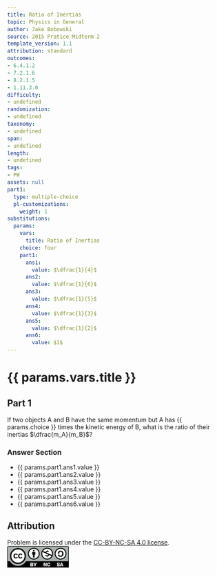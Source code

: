 ```yaml
---
title: Ratio of Inertias
topic: Physics in General
author: Jake Bobowski
source: 2015 Pratice Midterm 2
template_version: 1.1
attribution: standard
outcomes:
- 6.4.1.2
- 7.2.1.6
- 8.2.1.5
- 1.11.3.0
difficulty:
- undefined
randomization:
- undefined
taxonomy:
- undefined
span:
- undefined
length:
- undefined
tags:
- PW
assets: null
part1:
  type: multiple-choice
  pl-customizations:
    weight: 1
substitutions:
  params:
    vars:
      title: Ratio of Inertias
    choice: four
    part1:
      ans1:
        value: $\dfrac{1}{4}$
      ans2:
        value: $\dfrac{1}{6}$
      ans3:
        value: $\dfrac{1}{5}$
      ans4:
        value: $\dfrac{1}{3}$
      ans5:
        value: $\dfrac{1}{2}$
      ans6:
        value: $1$
---
```

# {{ params.vars.title }}

## Part 1

If two objects A and B have the same momentum but A has {{ params.choice }} times the kinetic energy of B, what is the ratio of their inertias $\dfrac{m_A}{m_B}$?

### Answer Section

- {{ params.part1.ans1.value }}
- {{ params.part1.ans2.value }}
- {{ params.part1.ans3.value }}
- {{ params.part1.ans4.value }}
- {{ params.part1.ans5.value }}
- {{ params.part1.ans6.value }}

## Attribution

Problem is licensed under the [CC-BY-NC-SA 4.0 license](https://creativecommons.org/licenses/by-nc-sa/4.0/).<br> ![The Creative Commons 4.0 license requiring attribution-BY, non-commercial-NC, and share-alike-SA license.](https://raw.githubusercontent.com/firasm/bits/master/by-nc-sa.png)